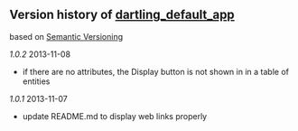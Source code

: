 ## Version history of [dartling_default_app](http://pub.dartlang.org/packages/dartling_default_app)
based on [Semantic Versioning](http://semver.org/)

*1.0.2* 2013-11-08

+ if there are no attributes, the Display button is not shown in
  in a table of entities

*1.0.1* 2013-11-07

+ update README.md to display web links properly

